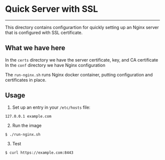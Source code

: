 # Quick Server with SSL
---

This directory contains configurartion for quickly setting up an Nginx server that is configured with SSL certificate.

## What we have here
In the `certs` directory we have the server certificate, key, and CA certificate
In the `conf` directory we have Nginx configuration

The `run-nginx.sh` runs Nginx docker container, putting configuration and certificates in place.

## Usage
1. Set up an entry in your `/etc/hosts` file:
```
127.0.0.1 example.com
```

2. Run the image
```
$ ./run-nginx.sh
```

3. Test
```
$ curl https://example.com:8443
```
